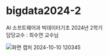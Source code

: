 # bigdata2024-2

AI 소프트웨어과 빅데이터기초 2024년 2학기<br>
담당교수 : 최수연 교수님

![화면 캡처 2024-10-10 120345](https://github.com/user-attachments/assets/465c819a-c4dd-46ad-a333-949ecf9e3318)




